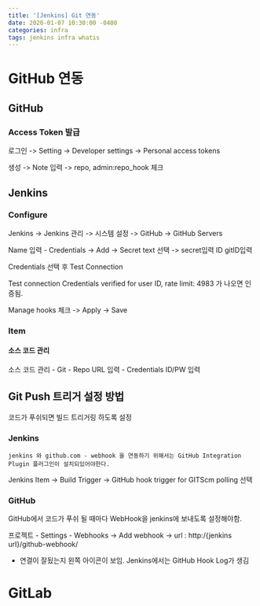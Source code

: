```yaml
---
title: '[Jenkins] Git 연동'
date: 2020-01-07 10:30:00 -0400
categories: infra
tags: jenkins infra whatis
---
```


# GitHub 연동

## GitHub

### Access Token 발급

로그인 -> Setting -> Developer settings -> Personal access tokens

생성 -> Note 입력 -> repo, admin:repo_hook 체크

## Jenkins

### Configure

Jenkins -> Jenkins 관리 -> 시스템 설정 -> GitHub -> GitHub Servers

Name 입력 - Credentials -> Add -> Secret text 선택 -> secret입력 ID gitID입력

Credentials 선택 후 Test Connection

Test connection Credentials verified for user ID, rate limit: 4983 가 나오면 인증됨.

Manage hooks 체크 -> Apply -> Save

### Item

#### 소스 코드 관리

소스 코드 관리 - Git - Repo URL 입력 - Credentials ID/PW 입력

## Git Push 트리거 설정 방법

코드가 푸쉬되면 빌드 트리거링 하도록 설정

### Jenkins

```
jenkins 와 github.com - webhook 을 연동하기 위해서는 GitHub Integration Plugin 플러그인이 설치되있어야한다.
```

Jenkins Item -> Build Trigger -> GitHub hook trigger for GITScm polling 선택

### GitHub

GitHub에서 코드가 푸쉬 될 때마다 WebHook을 jenkins에 보내도록 설정해야함.

프로젝트 - Settings - Webhooks -> Add webhook -> url : http:/{jenkins url}/github-webhook/

- 연결이 잘됬는지 왼쪽 아이콘이 보임. Jenkins에서는 GitHub Hook Log가 생김

# GitLab
